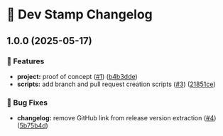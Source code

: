 # 💮 Dev Stamp Changelog

## 1.0.0 (2025-05-17)

### 🚀 Features

* **project:** proof of concept ([#1](https://github.com/antoinezanardi/dev-stamp/issues/1)) ([b4b3dde](https://github.com/antoinezanardi/dev-stamp/commit/b4b3dde594f0a3fa24032b66defc5b2baadb54ce))
* **scripts:** add branch and pull request creation scripts ([#3](https://github.com/antoinezanardi/dev-stamp/issues/3)) ([21851ce](https://github.com/antoinezanardi/dev-stamp/commit/21851ced40ecd81ccc01a98021c919647c0d0e4a))

### 🐛 Bug Fixes

* **changelog:** remove GitHub link from release version extraction ([#4](https://github.com/antoinezanardi/dev-stamp/issues/4)) ([5b75b4d](https://github.com/antoinezanardi/dev-stamp/commit/5b75b4d1f5ae147f21c3e81794310e2f87468dbe))
